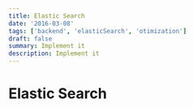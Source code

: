 ```yaml
---
title: Elastic Search
date: '2016-03-08'
tags: ['backend', 'elasticSearch', 'otimization']
draft: false
summary: Implement it
description: Implement it
---
```


# Elastic Search
